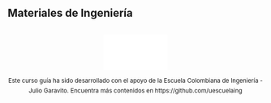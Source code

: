 ## Materiales de Ingeniería



##
  <div align="center"><a href="http://www.escuelaing.edu.co" target="_blank"><img src=https://github.com/darckoala/Demo-repo/blob/main/Imagenes/Logo_Escuela.png alt="Support by" width="25%" border="0" /></a><sub><br>Este curso guía ha sido desarrollado con el apoyo de la Escuela Colombiana de Ingeniería - Julio Garavito. Encuentra más contenidos en https://github.com/uescuelaing</sub><br><br></div>

